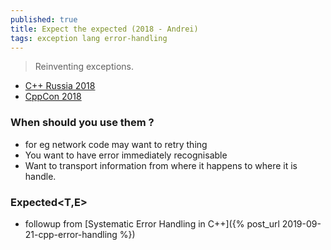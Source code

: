 ```yaml
---
published: true
title: Expect the expected (2018 - Andrei)
tags: exception lang error-handling
---
```

> Reinventing exceptions.

- [C++ Russia 2018](https://www.youtube.com/watch?v=CGwk3i1bGQI)
- [CppCon 2018](https://www.youtube.com/watch?v=PH4WBuE1BHI)

### When should you use them ?
- for eg network code may want to retry thing
- You want to have error immediately recognisable
- Want to transport information from where it happens to where it is handle.

### Expected<T,E>
- followup from [Systematic Error Handling in C++]({% post_url 2019-09-21-cpp-error-handling %})